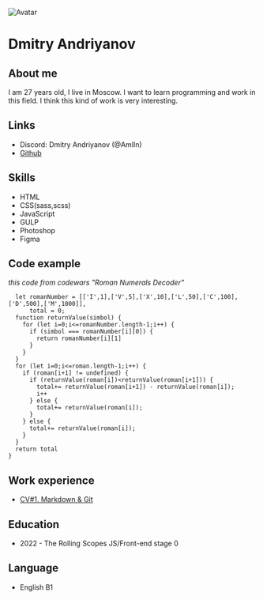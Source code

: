 ![Avatar](https://cdn-icons-png.flaticon.com/512/147/147142.png)
# Dmitry Andriyanov
## About me
I am 27 years old, I live in Moscow. I want to learn programming and work in this field. I think this kind of work is very interesting.
## Links
* Discord: Dmitry Andriyanov (@AmIln)
* [Github](https://github.com/AmIln)
## Skills
* HTML
* CSS(sass,scss)
* JavaScript
* GULP
* Photoshop
* Figma
## Code example
*this code from codewars "Roman Numerals Decoder"*
```function solution (roman) {
  let romanNumber = [['I',1],['V',5],['X',10],['L',50],['C',100],['D',500],['M',1000]],
      total = 0;
  function returnValue(simbol) {
    for (let i=0;i<=romanNumber.length-1;i++) {
      if (simbol === romanNumber[i][0]) {
        return romanNumber[i][1]
      }
    }
  }
  for (let i=0;i<=roman.length-1;i++) {
    if (roman[i+1] != undefined) {
      if (returnValue(roman[i])<returnValue(roman[i+1])) {
        total+= returnValue(roman[i+1]) - returnValue(roman[i]);
        i++
      } else {
        total+= returnValue(roman[i]);
      }
    } else {
      total+= returnValue(roman[i]);
    }
  }
  return total
}
```
## Work experience
* [CV#1. Markdown & Git](https://github.com/AmIln/rsschool-cv)
## Education
* 2022 - The Rolling Scopes JS/Front-end stage 0
## Language
* English B1